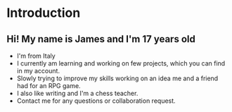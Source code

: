 # Introduction

## Hi! My name is James and I'm 17 years old

* I'm from Italy
* I currently am learning and working on few projects, which you can find in my account.
* Slowly trying to improve my skills working on an idea me and a friend had for an RPG game.
* I also like writing and I'm a chess teacher.
* Contact me for any questions or collaboration request.
